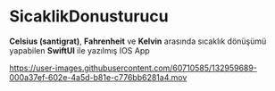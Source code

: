 # SicaklikDonusturucu

**Celsius (santigrat)**, **Fahrenheit** ve **Kelvin** arasında sıcaklık dönüşümü yapabilen **SwiftUI** ile yazılmış IOS App

https://user-images.githubusercontent.com/60710585/132959689-000a37ef-602e-4a5d-b81e-c776bb6281a4.mov
